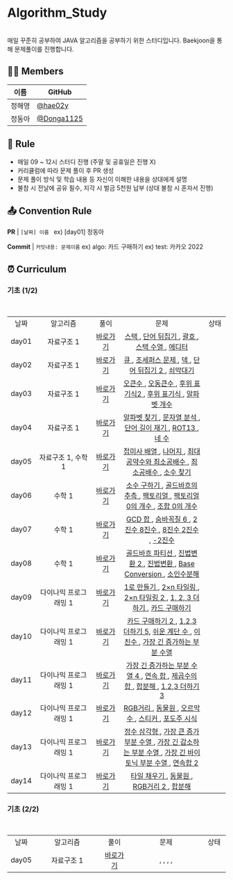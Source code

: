 # Algorithm_Study
<br/>
매일 꾸준히 공부하여 JAVA 알고리즘을 공부하기 위한 스터디입니다.
Baekjoon을 통해 문제풀이를 진행합니다. 


## 👨‍💻  Members

| 이름  | GitHub                              |
|-----| ----------------------------------- |
| 정해영 | [@hae02y](https://github.com/hae02y) |
| 정동아 | [@Donga1125](https://github.com/Donga1125) |

## 📝 Rule
- 매일 09 ~ 12시 스터디 진행 (주말 및 공휴일은 진행 X)
- 커리큘럼에 따라 문제 풀이 후 PR 생성
- 문제 풀이 방식 및 학습 내용 등 자신이 이해한 내용을 상대에게 설명
- 불참 시 전날에 공유 필수, 지각 시 벌금 5천원 납부
  (상대 불참 시 혼자서 진행)

## 📤 Convention Rule
**PR** | `[날짜] 이름 `
ex) [day01] 정동아

**Commit** | `커밋내용: 문제이름`
ex) algo: 카드 구매하기
ex) test: 카카오 2022

## ⏰ Curriculum
### 기초 (1/2)
<br/>

<table>
<tr>
        <td align="center">날짜</td>
        <td align="center">알고리즘</td>
        <td align="center">풀이</td>
        <td align="center">문제</td>
        <td align="center">상태</td>
</tr>

<tr>
        <td align="center">day01</td>
        <td align="center" width="300px">자료구조 1</td>
        <td align="center" width="110px"><a href="https://github.com/Donga1125/Algorithm_Study/tree/main/%EA%B8%B0%EC%B4%88%201/day01">바로가기</a></td>
        <td align="center" width="350px"><a href="https://www.acmicpc.net/problem/10828"> 스택 </a>, <a href="https://www.acmicpc.net/problem/9093"> 단어 뒤집기 </a>, <a href="https://www.acmicpc.net/problem/9012"> 괄호 </a>, <a href="https://www.acmicpc.net/problem/1874"> 스택 수열 </a>, <a href="https://www.acmicpc.net/problem/1406"> 에디터 </a></td>
        <td align="center" width="70px"></td>
</tr>

<tr>
        <td align="center">day02</td>
        <td align="center" width="300px">자료구조 1</td>
        <td align="center" width="110px"><a href="https://github.com/Donga1125/Algorithm_Study/tree/main/%EA%B8%B0%EC%B4%88%201/day02">바로가기</a></td>
        <td align="center" width="350px"><a href="https://www.acmicpc.net/problem/10845"> 큐 </a>, <a href="https://www.acmicpc.net/problem/1158"> 조세퍼스 문제 </a>, <a href="https://www.acmicpc.net/problem/10866"> 덱 </a>, <a href="https://www.acmicpc.net/problem/17413"> 단어 뒤집기 2 </a>, <a href="https://www.acmicpc.net/problem/10799"> 쇠막대기 </a></td>
        <td align="center" width="70px"></td>
</tr>

<tr>
        <td align="center">day03</td>
        <td align="center" width="300px">자료구조 1</td>
        <td align="center" width="110px"><a href="https://github.com/Donga1125/Algorithm_Study/tree/main/%EA%B8%B0%EC%B4%88%201/day03">바로가기</a></td>
        <td align="center" width="350px"><a href="https://www.acmicpc.net/problem/17298"> 오큰수 </a>, <a href="https://www.acmicpc.net/problem/17299"> 오동큰수 </a>, <a href="https://www.acmicpc.net/problem/1935"> 후위 표기식2 </a>, <a href="https://www.acmicpc.net/problem/1918"> 후위 표기식 </a>, <a href="https://www.acmicpc.net/problem/10808"> 알파벳 개수 </a></td>
        <td align="center" width="70px"></td>
</tr>

<tr>
        <td align="center">day04</td>
        <td align="center" width="300px">자료구조 1</td>
        <td align="center" width="110px"><a href="https://github.com/Donga1125/Algorithm_Study/tree/main/%EA%B8%B0%EC%B4%88%201/day04">바로가기</a></td>
        <td align="center" width="350px"><a href="https://www.acmicpc.net/problem/10809"> 알파벳 찾기 </a>, <a href="https://www.acmicpc.net/problem/10820"> 문자열 분석 </a>, <a href="https://www.acmicpc.net/problem/2743"> 단어 길이 재기 </a>, <a href="https://www.acmicpc.net/problem/11655"> ROT13 </a>, <a href="https://www.acmicpc.net/problem/10824"> 네 수 </a></td>
        <td align="center" width="70px"></td>
</tr>

<tr>
        <td align="center">day05</td>
        <td align="center" width="300px">자료구조 1, 수학 1</td>
        <td align="center" width="110px"><a href="https://github.com/Donga1125/Algorithm_Study/tree/main/%EA%B8%B0%EC%B4%88%201/day05">바로가기</a></td>
        <td align="center" width="350px"><a href="https://www.acmicpc.net/problem/11656"> 접미사 배열 </a>, <a href="https://www.acmicpc.net/problem/10430"> 나머지 </a>, <a href="https://www.acmicpc.net/problem/2609"> 최대공약수와 최소공배수 </a>, <a href="https://www.acmicpc.net/problem/1934"> 최소공배수 </a>, <a href="https://www.acmicpc.net/problem/1978"> 소수 찾기 </a></td>
        <td align="center" width="70px"></td>
</tr>

<tr>
        <td align="center">day06</td>
        <td align="center" width="300px">수학 1</td>
        <td align="center" width="110px"><a href="https://github.com/Donga1125/Algorithm_Study/tree/main/%EA%B8%B0%EC%B4%88%201/day06">바로가기</a></td>
        <td align="center" width="350px"><a href="https://www.acmicpc.net/problem/1929"> 소수 구하기 </a>, <a href="https://www.acmicpc.net/problem/6588"> 골드바흐의 추측 </a>, <a href="https://www.acmicpc.net/problem/10872"> 팩토리얼 </a>, <a href="https://www.acmicpc.net/problem/1676"> 팩토리얼 0의 개수 </a>, <a href="https://www.acmicpc.net/problem/2004"> 조합 0의 개수 </a></td>
        <td align="center" width="70px"></td>
</tr>

<tr>
        <td align="center">day07</td>
        <td align="center" width="300px">수학 1</td>
        <td align="center" width="110px"><a href="https://github.com/Donga1125/Algorithm_Study/tree/main/%EA%B8%B0%EC%B4%88%201/day07">바로가기</a></td>
        <td align="center" width="350px"><a href="https://www.acmicpc.net/problem/9613"> GCD 합 </a>, <a href="https://www.acmicpc.net/problem/17087"> 숨바꼭질 6 </a>, <a href="https://www.acmicpc.net/problem/1373"> 2진수 8진수 </a>, <a href="https://www.acmicpc.net/problem/1212"> 8진수 2진수 </a>, <a href="https://www.acmicpc.net/problem/2089"> -2진수 </a></td>
        <td align="center" width="70px"></td>
</tr>

<tr>
        <td align="center">day08</td>
        <td align="center" width="300px">수학 1</td>
        <td align="center" width="110px"><a href="https://github.com/Donga1125/Algorithm_Study/tree/main/%EA%B8%B0%EC%B4%88%201/day08">바로가기</a></td>
        <td align="center" width="350px"><a href="https://www.acmicpc.net/problem/17103"> 골드바흐 파티션 </a>, <a href="https://www.acmicpc.net/problem/11005"> 진법변환 2 </a>, <a href="https://www.acmicpc.net/problem/2745"> 진법변환 </a>, <a href="https://www.acmicpc.net/problem/11576"> Base Conversion </a>, <a href="https://www.acmicpc.net/problem/11653"> 소인수분해 </a></td>
        <td align="center" width="70px"></td>
</tr>

<tr>
        <td align="center">day09</td>
        <td align="center" width="300px">다이나믹 프로그래밍 1</td>
        <td align="center" width="110px"><a href="https://github.com/Donga1125/Algorithm_Study/tree/main/%EA%B8%B0%EC%B4%88%201/day09">바로가기</a></td>
        <td align="center" width="350px"><a href="https://www.acmicpc.net/problem/1463"> 1로 만들기 </a>, <a href="https://www.acmicpc.net/problem/11726"> 2×n 타일링 </a>, <a href="https://www.acmicpc.net/problem/11727"> 2×n 타일링 2 </a>, <a href="https://www.acmicpc.net/problem/9095"> 1, 2, 3 더하기 </a>, <a href="https://www.acmicpc.net/problem/11052"> 카드 구매하기 </a></td>
        <td align="center" width="70px"></td>
</tr>

<tr>
        <td align="center">day10</td>
        <td align="center" width="300px">다이나믹 프로그래밍 1</td>
        <td align="center" width="110px"><a href="https://github.com/Donga1125/Algorithm_Study/tree/main/%EA%B8%B0%EC%B4%88%201/day10">바로가기</a></td>
        <td align="center" width="350px"><a href="https://www.acmicpc.net/problem/16194"> 카드 구매하기 2 </a>, <a href="https://www.acmicpc.net/problem/15990"> 1,2,3 더하기 5</a>, <a href="https://www.acmicpc.net/problem/10844"> 쉬운 계단 수 </a>, <a href="https://www.acmicpc.net/problem/2193"> 이친수 </a>, <a href="https://www.acmicpc.net/problem/11053"> 가장 긴 증가하는 부분 수열 </a></td>
        <td align="center" width="70px"></td>
</tr>

<tr>
        <td align="center">day11</td>
        <td align="center" width="300px">다이나믹 프로그래밍 1</td>
        <td align="center" width="110px"><a href="https://github.com/Donga1125/Algorithm_Study/tree/main/%EA%B8%B0%EC%B4%88%201/day11">바로가기</a></td>
        <td align="center" width="350px"><a href="https://www.acmicpc.net/problem/14002"> 가장 긴 증가하는 부분 수열 4 </a>, <a href="https://www.acmicpc.net/problem/1912"> 연속 합 </a>, <a href="https://www.acmicpc.net/problem/1699"> 제곱수의 합 </a>, <a href="https://www.acmicpc.net/problem/2225"> 합분해 </a>, <a href="https://www.acmicpc.net/problem/15988"> 1,2,3 더하기 3</a></td>
        <td align="center" width="70px"></td>
</tr>

<tr>
        <td align="center">day12</td>
        <td align="center" width="300px">다이나믹 프로그래밍 1</td>
        <td align="center" width="110px"><a href="https://github.com/Donga1125/Algorithm_Study/tree/main/%EA%B8%B0%EC%B4%88%201/day12">바로가기</a></td>
        <td align="center" width="350px"><a href="https://www.acmicpc.net/problem/1149"> RGB거리 </a>, <a href="https://www.acmicpc.net/problem/1309"> 동물원 </a>, <a href="https://www.acmicpc.net/problem/11057"> 오르막 수 </a>, <a href="https://www.acmicpc.net/problem/9465"> 스티커 </a>, <a href="https://www.acmicpc.net/problem/2156"> 포도주 시식 </a></td>
        <td align="center" width="70px"></td>
</tr>

<tr>
        <td align="center">day13</td>
        <td align="center" width="300px">다이나믹 프로그래밍 1</td>
        <td align="center" width="110px"><a href="https://github.com/Donga1125/Algorithm_Study/tree/main/%EA%B8%B0%EC%B4%88%201/day13">바로가기</a></td>
        <td align="center" width="350px"><a href="https://www.acmicpc.net/problem/1932"> 정수 삼각형 </a>, <a href="https://www.acmicpc.net/problem/11055"> 가장 큰 증가 부분 수열 </a>, <a href="https://www.acmicpc.net/problem/11722"> 가장 긴 감소하는 부분 수열 </a>, <a href="https://www.acmicpc.net/problem/11054"> 가장 긴 바이토닉 부분 수열 </a>, <a href="https://www.acmicpc.net/problem/13398"> 연속합 2</a></td>
        <td align="center" width="70px"></td>
</tr>

<tr>
        <td align="center">day14</td>
        <td align="center" width="300px">다이나믹 프로그래밍 1</td>
        <td align="center" width="110px"><a href="https://github.com/Donga1125/Algorithm_Study/tree/main/%EA%B8%B0%EC%B4%88%201/day14">바로가기</a></td>
        <td align="center" width="350px"><a href="https://www.acmicpc.net/problem/2133"> 타일 채우기 </a>, <a href="https://www.acmicpc.net/problem/1309"> 동물원 </a>, <a href="https://www.acmicpc.net/problem/17404"> RGB거리 2 </a>, <a href="https://www.acmicpc.net/problem/2225"> 합분해 </a>
        <td align="center" width="70px"></td>
</tr>
</table>

### 기초 (2/2)
<br/>

<table>
<tr>
        <td align="center">날짜</td>
        <td align="center">알고리즘</td>
        <td align="center">풀이</td>
        <td align="center">문제</td>
        <td align="center">상태</td>
</tr>

<tr>
        <td align="center">day05</td>
        <td align="center" width="300px">자료구조 1</td>
        <td align="center" width="110px"><a href="">바로가기</a></td>
        <td align="center" width="350px"><a href=""> </a>, <a href=""> </a>, <a href=""> </a>, <a href=""> </a>, <a href=""> </a></td>
        <td align="center" width="70px"></td>
</tr>
</table>

<br/><br/>
